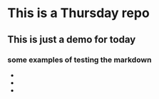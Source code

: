 # This is a Thursday repo  

## This is just a demo for today



### some examples of testing the markdown
-
-
-
